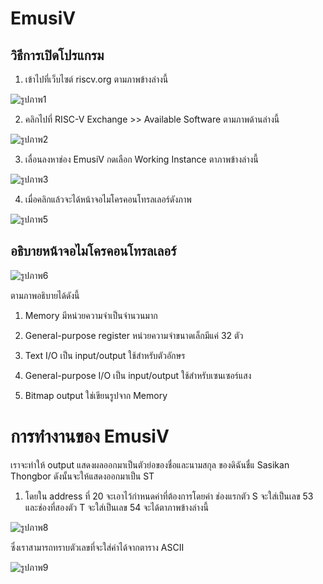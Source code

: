 # EmusiV

## วิธีการเปิดโปรแกรม

1. เข้าไปที่เว็บไซต์ riscv.org ตามภาพข้างล่างนี้

![รูปภาพ1](https://user-images.githubusercontent.com/98943603/160855793-bc91967b-1529-42fe-84be-5466c375f301.png)

2. คลิกไปที่ RISC-V Exchange >> Available Software ตามภาพด้านล่างนี้ 

![รูปภาพ2](https://user-images.githubusercontent.com/98943603/160855900-335251d7-0ef0-4e1b-8b87-a86d055f24f0.png)

3. เลื่อนลงหาช่อง EmusiV กดเลือก Working Instance ตาภาพข้างล่างนี้

![รูปภาพ3](https://user-images.githubusercontent.com/98943603/160855918-56aef67a-4a68-4a33-88ed-2e5a66dd3337.png)

4. เมื่อคลิกแล้วจะได้หน้าจอไมโครคอนโทรลเลอร์ดังภาพ

![รูปภาพ5](https://user-images.githubusercontent.com/98943603/160856395-283d4613-b72e-4787-8b17-46d16611c762.png)

## อธิบายหน้าจอไมโครคอนโทรลเลอร์

![รูปภาพ6](https://user-images.githubusercontent.com/98943603/160857048-4ac40db0-7d78-4951-8e57-ed8c8bb9f494.png)


ตามภาพอธิบายได้ดังนี้

1. Memory มีหน่วยความจำเป็นจำนวนมาก

2. General-purpose register หน่วยความจำขนาดเล็กมีแค่ 32 ตัว

3. Text I/O เป็น input/output ใช้สำหรับตัวอักษร

4. General-purpose I/O เป็น input/output ใช้สำหรับเซนเซอร์แสง

5. Bitmap output ใช่เขียนรูปจาก Memory

# การทำงานของ EmusiV

เราจะทำให้ output แสดงผลออกมาเป็นตัวย่อของชื่อและนามสกุล ของดิฉันชื่แ Sasikan Thongbor ดังนั้นจะให้แสดงออกมาเป็น ST

1. โดยใน address ที่ 20 จะเอาไว้กำหนดค่าที่ต้องการโดยค่า ช่องแรกตัว S จะใส่เป็นเลข 53 และช่องที่สองตัว T จะใส่เป็นเลข 54 จะได้ตาภาพข้างล่างนี้

![รูปภาพ8](https://user-images.githubusercontent.com/98943603/160861728-0eae83dc-3532-40c0-84d7-bb48d7c8be06.png)

ซึ่งเราสามารถทราบตัวเลขที่จะใส่ค่าได้จากตาราง ASCII 

![รูปภาพ9](https://user-images.githubusercontent.com/98943603/160862114-4b75c0d6-fab8-42c0-9dc1-e1e0f3fe95a5.png)




